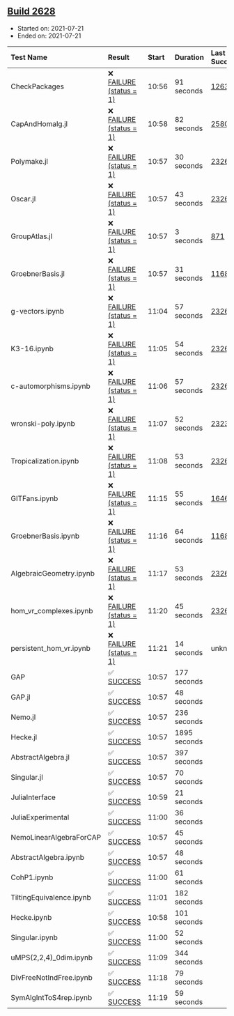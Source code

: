 ## [Build 2628](https://oscarci.mathematik.uni-kl.de/job/oscar-stable/2628/)

* Started on: 2021-07-21
* Ended on: 2021-07-21

| Test Name    | Result | Start | Duration | Last Success | First Failure |
|:-------------|:-------|:------|:---------|:-------------|:--------------|
| CheckPackages | ❌ [FAILURE (status = 1)](https://oscarci.mathematik.uni-kl.de/job/oscar-stable/2628/artifact/logs/build-2628/CheckPackages.log) | 10:56 | 91 seconds | [1263](https://oscarci.mathematik.uni-kl.de/job/oscar-stable/1263/) | [1264](https://oscarci.mathematik.uni-kl.de/job/oscar-stable/1264/) |
| CapAndHomalg.jl | ❌ [FAILURE (status = 1)](https://oscarci.mathematik.uni-kl.de/job/oscar-stable/2628/artifact/logs/build-2628/CapAndHomalg.jl.log) | 10:58 | 82 seconds | [2580](https://oscarci.mathematik.uni-kl.de/job/oscar-stable/2580/) | [2581](https://oscarci.mathematik.uni-kl.de/job/oscar-stable/2581/) |
| Polymake.jl | ❌ [FAILURE (status = 1)](https://oscarci.mathematik.uni-kl.de/job/oscar-stable/2628/artifact/logs/build-2628/Polymake.jl.log) | 10:57 | 30 seconds | [2326](https://oscarci.mathematik.uni-kl.de/job/oscar-stable/2326/) | [2327](https://oscarci.mathematik.uni-kl.de/job/oscar-stable/2327/) |
| Oscar.jl | ❌ [FAILURE (status = 1)](https://oscarci.mathematik.uni-kl.de/job/oscar-stable/2628/artifact/logs/build-2628/Oscar.jl.log) | 10:57 | 43 seconds | [2326](https://oscarci.mathematik.uni-kl.de/job/oscar-stable/2326/) | [2327](https://oscarci.mathematik.uni-kl.de/job/oscar-stable/2327/) |
| GroupAtlas.jl | ❌ [FAILURE (status = 1)](https://oscarci.mathematik.uni-kl.de/job/oscar-stable/2628/artifact/logs/build-2628/GroupAtlas.jl.log) | 10:57 | 3 seconds | [871](https://oscarci.mathematik.uni-kl.de/job/oscar-stable/871/) | [872](https://oscarci.mathematik.uni-kl.de/job/oscar-stable/872/) |
| GroebnerBasis.jl | ❌ [FAILURE (status = 1)](https://oscarci.mathematik.uni-kl.de/job/oscar-stable/2628/artifact/logs/build-2628/GroebnerBasis.jl.log) | 10:57 | 31 seconds | [1168](https://oscarci.mathematik.uni-kl.de/job/oscar-stable/1168/) | [1169](https://oscarci.mathematik.uni-kl.de/job/oscar-stable/1169/) |
| g-vectors.ipynb | ❌ [FAILURE (status = 1)](https://oscarci.mathematik.uni-kl.de/job/oscar-stable/2628/artifact/logs/build-2628/g-vectors.ipynb.log) | 11:04 | 57 seconds | [2326](https://oscarci.mathematik.uni-kl.de/job/oscar-stable/2326/) | [2327](https://oscarci.mathematik.uni-kl.de/job/oscar-stable/2327/) |
| K3-16.ipynb | ❌ [FAILURE (status = 1)](https://oscarci.mathematik.uni-kl.de/job/oscar-stable/2628/artifact/logs/build-2628/K3-16.ipynb.log) | 11:05 | 54 seconds | [2326](https://oscarci.mathematik.uni-kl.de/job/oscar-stable/2326/) | [2327](https://oscarci.mathematik.uni-kl.de/job/oscar-stable/2327/) |
| c-automorphisms.ipynb | ❌ [FAILURE (status = 1)](https://oscarci.mathematik.uni-kl.de/job/oscar-stable/2628/artifact/logs/build-2628/c-automorphisms.ipynb.log) | 11:06 | 57 seconds | [2326](https://oscarci.mathematik.uni-kl.de/job/oscar-stable/2326/) | [2327](https://oscarci.mathematik.uni-kl.de/job/oscar-stable/2327/) |
| wronski-poly.ipynb | ❌ [FAILURE (status = 1)](https://oscarci.mathematik.uni-kl.de/job/oscar-stable/2628/artifact/logs/build-2628/wronski-poly.ipynb.log) | 11:07 | 52 seconds | [2323](https://oscarci.mathematik.uni-kl.de/job/oscar-stable/2323/) | [2324](https://oscarci.mathematik.uni-kl.de/job/oscar-stable/2324/) |
| Tropicalization.ipynb | ❌ [FAILURE (status = 1)](https://oscarci.mathematik.uni-kl.de/job/oscar-stable/2628/artifact/logs/build-2628/Tropicalization.ipynb.log) | 11:08 | 53 seconds | [2326](https://oscarci.mathematik.uni-kl.de/job/oscar-stable/2326/) | [2327](https://oscarci.mathematik.uni-kl.de/job/oscar-stable/2327/) |
| GITFans.ipynb | ❌ [FAILURE (status = 1)](https://oscarci.mathematik.uni-kl.de/job/oscar-stable/2628/artifact/logs/build-2628/GITFans.ipynb.log) | 11:15 | 55 seconds | [1646](https://oscarci.mathematik.uni-kl.de/job/oscar-stable/1646/) | [1647](https://oscarci.mathematik.uni-kl.de/job/oscar-stable/1647/) |
| GroebnerBasis.ipynb | ❌ [FAILURE (status = 1)](https://oscarci.mathematik.uni-kl.de/job/oscar-stable/2628/artifact/logs/build-2628/GroebnerBasis.ipynb.log) | 11:16 | 64 seconds | [1168](https://oscarci.mathematik.uni-kl.de/job/oscar-stable/1168/) | [1169](https://oscarci.mathematik.uni-kl.de/job/oscar-stable/1169/) |
| AlgebraicGeometry.ipynb | ❌ [FAILURE (status = 1)](https://oscarci.mathematik.uni-kl.de/job/oscar-stable/2628/artifact/logs/build-2628/AlgebraicGeometry.ipynb.log) | 11:17 | 53 seconds | [2326](https://oscarci.mathematik.uni-kl.de/job/oscar-stable/2326/) | [2327](https://oscarci.mathematik.uni-kl.de/job/oscar-stable/2327/) |
| hom_vr_complexes.ipynb | ❌ [FAILURE (status = 1)](https://oscarci.mathematik.uni-kl.de/job/oscar-stable/2628/artifact/logs/build-2628/hom_vr_complexes.ipynb.log) | 11:20 | 45 seconds | [2326](https://oscarci.mathematik.uni-kl.de/job/oscar-stable/2326/) | [2327](https://oscarci.mathematik.uni-kl.de/job/oscar-stable/2327/) |
| persistent_hom_vr.ipynb | ❌ [FAILURE (status = 1)](https://oscarci.mathematik.uni-kl.de/job/oscar-stable/2628/artifact/logs/build-2628/persistent_hom_vr.ipynb.log) | 11:21 | 14 seconds | unknown | unknown |
| GAP | ✅ [SUCCESS](https://oscarci.mathematik.uni-kl.de/job/oscar-stable/2628/artifact/logs/build-2628/GAP.log) | 10:57 | 177 seconds |  |  |
| GAP.jl | ✅ [SUCCESS](https://oscarci.mathematik.uni-kl.de/job/oscar-stable/2628/artifact/logs/build-2628/GAP.jl.log) | 10:57 | 48 seconds |  |  |
| Nemo.jl | ✅ [SUCCESS](https://oscarci.mathematik.uni-kl.de/job/oscar-stable/2628/artifact/logs/build-2628/Nemo.jl.log) | 10:57 | 236 seconds |  |  |
| Hecke.jl | ✅ [SUCCESS](https://oscarci.mathematik.uni-kl.de/job/oscar-stable/2628/artifact/logs/build-2628/Hecke.jl.log) | 10:57 | 1895 seconds |  |  |
| AbstractAlgebra.jl | ✅ [SUCCESS](https://oscarci.mathematik.uni-kl.de/job/oscar-stable/2628/artifact/logs/build-2628/AbstractAlgebra.jl.log) | 10:57 | 397 seconds |  |  |
| Singular.jl | ✅ [SUCCESS](https://oscarci.mathematik.uni-kl.de/job/oscar-stable/2628/artifact/logs/build-2628/Singular.jl.log) | 10:57 | 70 seconds |  |  |
| JuliaInterface | ✅ [SUCCESS](https://oscarci.mathematik.uni-kl.de/job/oscar-stable/2628/artifact/logs/build-2628/JuliaInterface.log) | 10:59 | 21 seconds |  |  |
| JuliaExperimental | ✅ [SUCCESS](https://oscarci.mathematik.uni-kl.de/job/oscar-stable/2628/artifact/logs/build-2628/JuliaExperimental.log) | 11:00 | 36 seconds |  |  |
| NemoLinearAlgebraForCAP | ✅ [SUCCESS](https://oscarci.mathematik.uni-kl.de/job/oscar-stable/2628/artifact/logs/build-2628/NemoLinearAlgebraForCAP.log) | 10:57 | 45 seconds |  |  |
| AbstractAlgebra.ipynb | ✅ [SUCCESS](https://oscarci.mathematik.uni-kl.de/job/oscar-stable/2628/artifact/logs/build-2628/AbstractAlgebra.ipynb.log) | 10:57 | 48 seconds |  |  |
| CohP1.ipynb | ✅ [SUCCESS](https://oscarci.mathematik.uni-kl.de/job/oscar-stable/2628/artifact/logs/build-2628/CohP1.ipynb.log) | 11:00 | 61 seconds |  |  |
| TiltingEquivalence.ipynb | ✅ [SUCCESS](https://oscarci.mathematik.uni-kl.de/job/oscar-stable/2628/artifact/logs/build-2628/TiltingEquivalence.ipynb.log) | 11:01 | 182 seconds |  |  |
| Hecke.ipynb | ✅ [SUCCESS](https://oscarci.mathematik.uni-kl.de/job/oscar-stable/2628/artifact/logs/build-2628/Hecke.ipynb.log) | 10:58 | 101 seconds |  |  |
| Singular.ipynb | ✅ [SUCCESS](https://oscarci.mathematik.uni-kl.de/job/oscar-stable/2628/artifact/logs/build-2628/Singular.ipynb.log) | 11:00 | 52 seconds |  |  |
| uMPS(2,2,4)_0dim.ipynb | ✅ [SUCCESS](https://oscarci.mathematik.uni-kl.de/job/oscar-stable/2628/artifact/logs/build-2628/uMPS-2-2-4-_0dim.ipynb.log) | 11:09 | 344 seconds |  |  |
| DivFreeNotIndFree.ipynb | ✅ [SUCCESS](https://oscarci.mathematik.uni-kl.de/job/oscar-stable/2628/artifact/logs/build-2628/DivFreeNotIndFree.ipynb.log) | 11:18 | 79 seconds |  |  |
| SymAlgIntToS4rep.ipynb | ✅ [SUCCESS](https://oscarci.mathematik.uni-kl.de/job/oscar-stable/2628/artifact/logs/build-2628/SymAlgIntToS4rep.ipynb.log) | 11:19 | 59 seconds |  |  |
